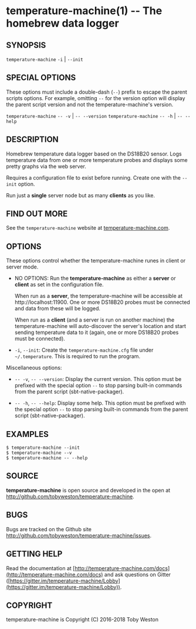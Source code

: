 temperature-machine(1) -- The homebrew data logger
==================================================

## SYNOPSIS

`temperature-machine` `-i` | `--init`

## SPECIAL OPTIONS

These options must include a double-dash (`--`) prefix to escape the parent scripts options. For example, omitting `--`
for the version option will display the parent script version and not the temperature-machine's version.
 
`temperature-machine` `-- -v` | `-- --version`
`temperature-machine` `-- -h` | `-- --help`


## DESCRIPTION

Homebrew temperature data logger based on the DS18B20 sensor. Logs temperature data from one or 
more temperature probes and displays some pretty graphs via the web server.

Requires a configuration file to exist before running. Create one with the `--init` option. 

Run just a **single** server node but as many **clients** as you like.


## FIND OUT MORE

See the `temperature-machine` website at [temperature-machine.com](http://temperature-machine.com).

## OPTIONS

These options control whether the temperature-machine runes in client or server mode.

  * NO OPTIONS:
    Run the **temperature-machine** as either a **server** or **client** as set in the configuration file. 
    
    When run as a **server**, the temperature-machine will be accessible at http://localhost:11900. One or 
    more DS18B20 probes must be connected and data from these will be logged.
    
    When run as a **client** (and a server is run on another machine) the temperature-machine will auto-discover 
    the server's location and start sending temperature data to it (again, one or more DS18B20 probes must be 
    connected). 

  * `-i`, `--init`:
    Create the `temperature-machine.cfg` file under `~/.temperature`. This is required to run the program.
  
Miscellaneous options:

  * `-- -v`, `-- --version`:
    Display the current version. This option must be prefixed with the special option `--` to stop parsing 
    built-in commands from the parent script (sbt-native-packager).

  * `-- -h`, `-- --help`:
    Display some help. This option must be prefixed with the special option `--` to stop parsing 
    built-in commands from the parent script (sbt-native-packager).

## EXAMPLES

    $ temperature-machine --init
    $ temperature-machine --v 
    $ temperature-machine -- --help 
    

## SOURCE

**temperature-machine** is open source and developed in the open at http://github.com/tobyweston/temperature-machine. 

## BUGS 

Bugs are tracked on the Github site http://github.com/tobyweston/temperature-machine/issues.

## GETTING HELP

Read the documentation at [http://temperature-machine.com/docs](http://temperature-machine.com/docs) and ask questions
on Gitter ([https://gitter.im/temperature-machine/Lobby](https://gitter.im/temperature-machine/Lobby)).

## COPYRIGHT

temperature-machine is Copyright (C) 2016-2018 Toby Weston